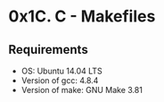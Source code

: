 # 0x1C. C - Makefiles

## Requirements

* OS: Ubuntu 14.04 LTS
* Version of gcc: 4.8.4
* Version of make: GNU Make 3.81
